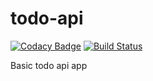 # todo-api
[![Codacy Badge](https://api.codacy.com/project/badge/Grade/fbd0245c56e64357bc7f5c57512da815)](https://www.codacy.com/app/collinsnji_2/todo-api?utm_source=github.com&amp;utm_medium=referral&amp;utm_content=collinsnji/todo-api&amp;utm_campaign=Badge_Grade)
[![Build Status](https://travis-ci.org/collinsnji/todo-api.svg?branch=master)](https://travis-ci.org/collinsnji/todo-api)


Basic todo api app
